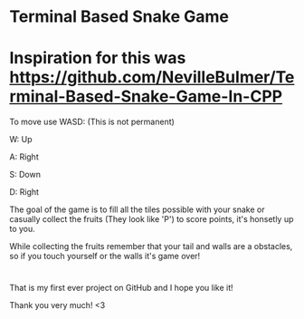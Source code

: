 # Terminal Based Snake Game

# Inspiration for this was https://github.com/NevilleBulmer/Terminal-Based-Snake-Game-In-CPP

To move use WASD: (This is not permanent)

W: Up

A: Right

S: Down

D: Right


The goal of the game is to fill all the tiles possible with your snake or
casually collect the fruits (They look like 'P') to score points,
it's honsetly up to you.


While collecting the fruits remember that your tail and walls are a obstacles,
so if you touch yourself or the walls it's game over!

#

That is my first ever project on GitHub and I hope you like it!

Thank you very much! <3

